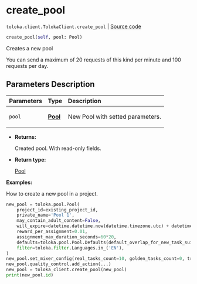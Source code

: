# create_pool
`toloka.client.TolokaClient.create_pool` | [Source code](https://github.com/Toloka/toloka-kit/blob/v1.0.1/src/client/__init__.py#L40)

```python
create_pool(self, pool: Pool)
```

Creates a new pool


You can send a maximum of 20 requests of this kind per minute and 100 requests per day.

## Parameters Description

| Parameters | Type | Description |
| :----------| :----| :-----------|
`pool`|**[Pool](toloka.client.pool.Pool.md)**|<p>New Pool with setted parameters.</p>

* **Returns:**

  Created pool. With read-only fields.

* **Return type:**

  [Pool](toloka.client.pool.Pool.md)

**Examples:**

How to create a new pool in a project.

```python
new_pool = toloka.pool.Pool(
    project_id=existing_project_id,
    private_name='Pool 1',
    may_contain_adult_content=False,
    will_expire=datetime.datetime.now(datetime.timezone.utc) + datetime.timedelta(days=365),
    reward_per_assignment=0.01,
    assignment_max_duration_seconds=60*20,
    defaults=toloka.pool.Pool.Defaults(default_overlap_for_new_task_suites=3),
    filter=toloka.filter.Languages.in_('EN'),
)
new_pool.set_mixer_config(real_tasks_count=10, golden_tasks_count=0, training_tasks_count=0)
new_pool.quality_control.add_action(...)
new_pool = toloka_client.create_pool(new_pool)
print(new_pool.id)
```
